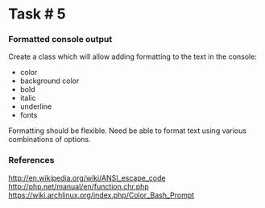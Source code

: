 # Task # 5

### Formatted console output
Create a class which will allow adding formatting to the text in the console:

 - color
 - background color
 - bold
 - italic
 - underline
 - fonts

Formatting should be flexible. Need be able to format text using various combinations of options.

### References
http://en.wikipedia.org/wiki/ANSI_escape_code
http://php.net/manual/en/function.chr.php
https://wiki.archlinux.org/index.php/Color_Bash_Prompt